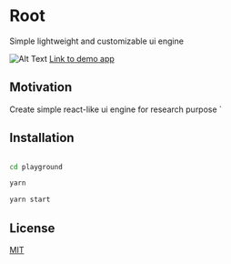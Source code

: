 # Root
Simple lightweight and customizable ui engine

![Alt Text](https://media.giphy.com/media/v1.Y2lkPTc5MGI3NjExeW84M2ZxYm01eTRzcWR6ZzVvbHgwcWRubG16bmdqb2djd2Z4bnlqOSZlcD12MV9pbnRlcm5hbF9naWZfYnlfaWQmY3Q9Zw/tFPKzYIto3dD8okmOs/giphy.gif)
[Link to demo app](http://http://46.148.234.214:3011)

## Motivation
Create simple react-like ui engine for research purpose
`

## Installation

```bash

cd playground

yarn 

yarn start

```

## License

[MIT](https://choosealicense.com/licenses/mit/)

